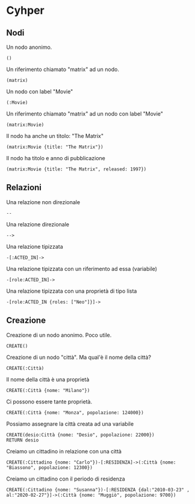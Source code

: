 Cyhper 
======

Nodi
-----

Un nodo anonimo.

    ()

Un riferimento chiamato "matrix" ad un nodo.

    (matrix)

Un nodo con label "Movie"

    (:Movie)

Un riferimento chiamato "matrix" 
ad un nodo con label "Movie"

    (matrix:Movie)

Il nodo ha anche un titolo: "The Matrix"

    (matrix:Movie {title: "The Matrix"})

Il nodo ha titolo e anno di pubblicazione

    (matrix:Movie {title: "The Matrix", released: 1997})

Relazioni
---------

Una relazione non direzionale

    --

Una relazione direzionale

    -->

Una relazione tipizzata

    -[:ACTED_IN]->

Una relazione tipizzata con un riferimento
ad essa (variabile)

    -[role:ACTED_IN]->

Una relazione tipizzata con
una proprietà di tipo lista

    -[role:ACTED_IN {roles: ["Neo"]}]->

Creazione
---------

Creazione di un nodo anonimo.
Poco utile.

    CREATE()

Creazione di un nodo "città".
Ma qual'è il nome della città?

    CREATE(:Città)

Il nome della città è una proprietà

    CREATE(:Città {nome: "Milano"})

Ci possono essere tante proprietà.

    CREATE(:Città {nome: "Monza", popolazione: 124000})

Possiamo assegnare la città creata ad una variabile

    CREATE(desio:Città {nome: "Desio", popolazione: 22000})
    RETURN desio

Creiamo un cittadino in relazione
con una città

    CREATE(:Cittadino {nome: "Carlo"})-[:RESIDENZA]->(:Città {nome: "Biassono", popolazione: 12300})

Creiamo un cittadino 
con il periodo di residenza

    CREATE(:Cittadino {nome: "Susanna"})-[:RESIDENZA {dal:"2010-03-23" , al:"2020-02-27"}]->(:Città {nome: "Muggiò", popolazione: 9700})    